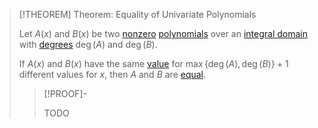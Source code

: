 >[!THEOREM] Theorem: Equality of Univariate Polynomials
>
>Let $A(x)$ and $B(x)$ be two [nonzero](../Zero%20Polynomial.md) [polynomials](Univariate%20Polynomial.md) over an [integral domain](../../Integral%20Domains/Integral%20Domain.md) with [degrees](../Degree%20of%20a%20Polynomial.md) $\deg(A)$ and $\deg(B)$.
>
>If $A(x)$ and $B(x)$ have the same [value](../Evaluation%20of%20a%20Polynomial.md) for $\max\{\deg(A), \deg(B)\}+1$ different values for $x$, then $A$ and $B$ are [equal](../Equality%20of%20Polynomials.md).
>
>>[!PROOF]-
>>
>>TODO
>>
>